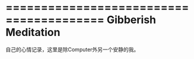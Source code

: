 ========================================
Gibberish Meditation
========================================
自己的心情记录，这里是除Computer外另一个安静的我。
